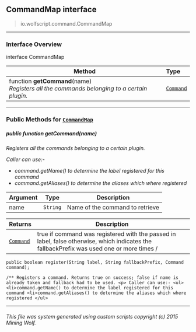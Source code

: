 ## CommandMap __interface__

>io.wolfscript.command.CommandMap

---

### Interface Overview

interface CommandMap

Method | Type   
--- | :--- 
 function __getCommand__(name) <br> _Registers all the commands belonging to a certain plugin._ | [`Command`](Command.md)



---


### Public Methods for [`CommandMap`](CommandMap.md)

##### <a id='getcommand'></a>public  function __getCommand__(name)

_Registers all the commands belonging to a certain plugin. <p> Caller can use:- <ul> <li>command.getName() to determine the label registered for this command <li>command.getAliases() to determine the aliases which where registered </ul>_

Argument | Type | Description  
--- | --- | --- 
name | `String` | Name of the command to retrieve

Returns | Description
--- | --- 
[`Command`](Command.md) | true if command was registered with the passed in label, false otherwise, which indicates the fallbackPrefix was used one or more times /
    public boolean register(String label, String fallbackPrefix, Command command);

    /** Registers a command. Returns true on success; false if name is already taken and fallback had to be used. <p> Caller can use:- <ul> <li>command.getName() to determine the label registered for this command <li>command.getAliases() to determine the aliases which where registered </ul>


---


###### This file was system generated using custom scripts copyright (c) 2015 Mining Wolf.
	


